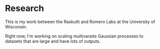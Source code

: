 # Research

This is my work between the Raskutti and Romero Labs at the University of Wisconsin.

Right now, I'm working on scaling multivaraite Gaussian processes to datasets that are large and have lots of outputs.
